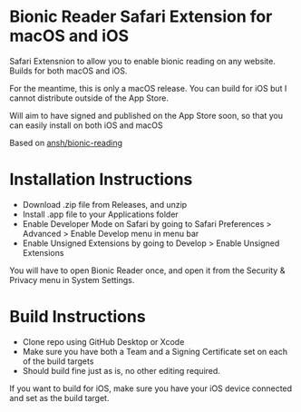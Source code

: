 # Bionic Reader Safari Extension for macOS and iOS
Safari Extensnion to allow you to enable bionic reading on any website. 
Builds for both macOS and iOS.

For the meantime, this is only a macOS release. You can build for iOS but I cannot distribute outside of the App Store.

Will aim to have signed and published on the App Store soon, so that you can easily install on both iOS and macOS

Based on [ansh/bionic-reading](https://github.com/ansh/bionic-reading)

# Installation Instructions
- Download .zip file from Releases, and unzip
- Install .app file to your Applications folder
- Enable Developer Mode on Safari by going to Safari Preferences > Advanced > Enable Develop menu in menu bar
- Enable Unsigned Extensions by going to Develop > Enable Unsigned Extensions

You will have to open Bionic Reader once, and open it from the Security & Privacy menu in System Settings. 

# Build Instructions
- Clone repo using GitHub Desktop or Xcode
- Make sure you have both a Team and a Signing Certificate set on each of the build targets
- Should build fine just as is, no other editing required.

If you want to build for iOS, make sure you have your iOS device connected and set as the build target.
